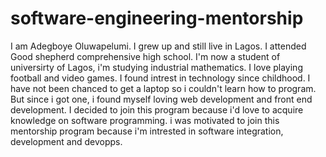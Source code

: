 # software-engineering-mentorship
I am Adegboye Oluwapelumi.
I grew up and still live in Lagos.
I attended Good shepherd comprehensive high school.
I'm now a student of universirty of Lagos, i'm studying industrial mathematics.
I love playing football and video games.
I found intrest in technology since childhood.
I have not been chanced to get a laptop  so i couldn't learn how to program.
But since i got one, i found myself loving web development and front end development.
I decided to join this program because i'd love to acquire knowledge on software programming. 
i was motivated to join this mentorship program because i'm intrested in software integration, development and devopps. 
